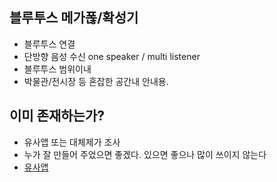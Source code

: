 
## 블루투스 메가폲/확성기
- 블루투스 연결 
- 단방향 음성 수신 one speaker / multi listener
- 블루투스 범위이내
- 박물관/전시장 등 혼잡한 공간내 안내용.


## 이미 존재하는가?
- 유사앱 또는 대체제가 조사
- 누가 잘 만들어 주었으면 좋겠다. 있으면 좋으나 많이 쓰이지 않는다
- [유사앱](http://www.ilovefreesoftware.com/04/android-2/how-to-use-android-phone-as-pc-speakers.html)